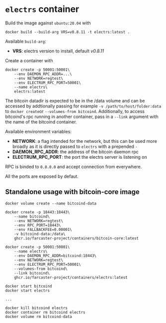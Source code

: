 `electrs` container
===

Build the image against `ubuntu:20.04` with

```
docker build --build-arg VRS=v0.8.11 -t electrs:latest .
```

Available `build-arg`:

- **VRS**: electrs version to install, default *v0.8.11*

Create a container with

```
docker create -p 50001:50001\
    --env DAEMON_RPC_ADDR=...\
    --env NETWORK=regtest\
    --env ELECTRUM_RPC_PORT=50001\
    --name electrs\
    electrs:latest
```

The bitcoin datadir is expected to be in the /data volume and can be accessed by addtionally passing for example `-v /path/to/host/folder:data` to `docker create`or `--volumes-from bitcoind`. Additionally, to access bitcoind's rpc running in another container, pass in a `--link` argument with the name of the bitcoind container.

Available environment variables:

- **NETWORK**: a flag intended for the network, but this can be used more broadly as it is directly passed to `electrs` with a prepended `-`
- **DAEMON_RPC_ADDR**: the address of the bitcoin daemon rpc
- **ELECTRUM_RPC_PORT**: the port the electrs server is listening on

RPC is binded to `0.0.0.0` and accept connection from everywhere.

All the ports are exposed by defaut.

## Standalone usage with bitcoin-core image

```
docker volume create --name bitcoind-data

docker create -p 18443:18443\
    --name bitcoind\
    --env NETWORK=regtest\
    --env RPC_PORT=18443\
    --env FALLBACKFEE=0.00001\
    -v bitcoind-data:/data\
    ghcr.io/farcaster-project/containers/bitcoin-core:latest

docker create -p 50001:50001\
    --name electrs\
    --env DAEMON_RPC_ADDR=bitcoind:18443\
    --env NETWORK=regtest\
    --env ELECTRUM_RPC_PORT=50001\
    --volumes-from bitcoind\
    --link bitcoind\
    ghcr.io/farcaster-project/containers/electrs:latest

docker start bitcoind
docker start electrs

...

docker kill bitcoind electrs
docker container rm bitcoind electrs
docker volume rm bitcoind-data
```
